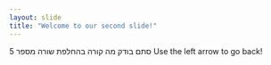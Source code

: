 ```yaml
---
layout: slide
title: "Welcome to our second slide!"
---
```

סתם בודק מה קורה בהחלפת שורה מספר 5
Use the left arrow to go back!
